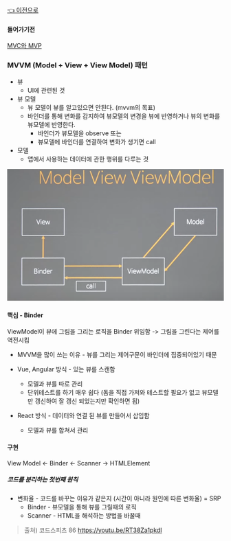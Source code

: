 [👈 이전으로](../README.md)

#### 들어가기전

[MVC와 MVP](./mvc_mvp.md)

### MVVM (Model + View + View Model) 패턴

- 뷰
  - UI에 관련된 것
- 뷰 모델
  - 뷰 모델이 뷰를 알고있으면 안된다. (mvvm의 목표)
  - 바인더를 통해 변화를 감지하여 뷰모델의 변경을 뷰에 반영하거나 뷰의 변화를 뷰모델에 반영한다.
    - 바인더가 뷰모델을 observe 또는
    - 뷰모델에 바인더를 연결하여 변화가 생기면 call
- 모델
  - 앱에서 사용하는 데이터에 관한 행위를 다루는 것

![mvvm](./mvvm.png)

#### 핵심 - Binder

ViewModel이 뷰에 그림을 그리는 로직을 Binder 위임함 -> 그림을 그린다는 제어를 역전시킴

- MVVM을 많이 쓰는 이유 - 뷰를 그리는 제어구문이 바인더에 집중되어있기 때문

- Vue, Angular 방식 - 있는 뷰를 스캔함

  - 모델과 뷰를 따로 관리
  - 단위테스트를 하기 매우 쉽다 (돔을 직접 가져와 테스트할 필요가 없고 뷰모델만 갱신하여 잘 갱신 되었는지만 확인하면 됨)

- React 방식 - 데이터와 연결 된 뷰를 만들어서 삽입함

  - 모델과 뷰를 합쳐서 관리

#### 구현

View Model <- Binder <- Scanner -> HTMLElement

##### 코드를 분리하는 첫번째 원칙

- 변화율 - 코드를 바꾸는 이유가 같은지 (시간이 아니라 원인에 따른 변화율) = SRP
  - Binder - 뷰모델을 통해 뷰를 그릴때의 로직
  - Scanner - HTML을 해석하는 방법을 바꿀때

> 출처) 코드스피츠 86 https://youtu.be/RT38Za1pkdI

